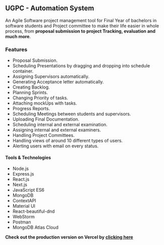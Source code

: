 ## UGPC - Automation System

An Agile Software project management tool for Final Year of bachelors in software students and Project committee to make their life easier in whole process, from **proposal submission to project Tracking, evaluation and much more**.

### Features

* Proposal Submission.
* Scheduling Presentations by dragging and dropping into schedule container.
* Assigning Supervisors automatically.
* Generating Acceptance letter automatically.
* Creating Backlog.
* Planning Sprints.
* Changing Priority of tasks.
* Attaching mockUps with tasks.
* Progress Reports.
* Scheduling Meetings between students and supervisors.
* Uploading Final Documentation.
* Scheduling internal and external examination.
* Assigning internal and external examiners.
* Handling Project Committees.
* Handling views of around 10 different types of users.
* Alerting users with email on every status.

#### Tools & Technologies
* Node.js
* Express.js
* React.js
* Next.js
* JavaScript ES6
* MongoDB
* ContextAPI
* Material UI
* React-beautiful-dnd
* WebStorm
* Postman
* MongoDB Atlas Cloud

**Check out the production version on Vercel by [clicking here](https://ugpc.vercel.app/)**

